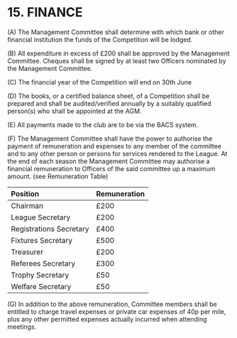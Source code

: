 # 15. FINANCE

(A) The Management Committee shall determine with which bank or other financial institution the funds of the Competition will be lodged.

(B)	All expenditure in excess of £200 shall be approved by the Management Committee. Cheques shall be signed by at least two Officers nominated by the Management Committee.

(C)	The financial year of the Competition will end on 30th June

(D)	The books, or a certified balance sheet, of a Competition shall be prepared and shall be audited/verified annually by a suitably qualified person(s) who shall be appointed at the AGM.

(E)	All payments made to the club are to be via the BACS system.

(F)	The Management Committee shall have the power to authorise the payment of remuneration and expenses to any member of the committee and to any other person or persons for services rendered to the League. At the end of each season the Management Committee may authorise a financial remuneration to Officers of the said committee up a maximum amount. (see Remuneration Table)


| Position	                  | Remuneration               |
| :-------------------------	| :------------------------- |
| Chairman	                  | £200                       |
| League Secretary	          | £200                       |
| Registrations Secretary 	  | £400                       |
| Fixtures Secretary	        | £500                       |
| Treasurer	                  | £200                       |
| Referees Secretary	        | £300                       |
| Trophy Secretary	          | £50                        |
| Welfare Secretary	          | £50                        |

(G) In addition to the above remuneration, Committee members shall be entitled to charge travel expenses or private car expenses of 40p per mile, plus any other permitted expenses actually incurred when attending meetings.

